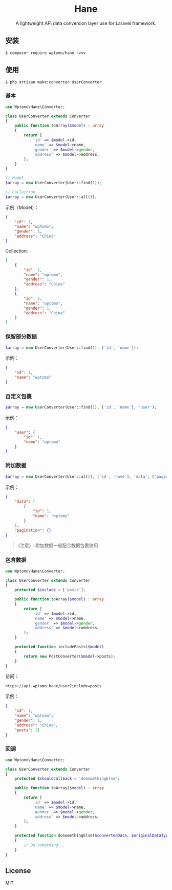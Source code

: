 <h1 align="center"> Hane </h1>

<p align="center"> A lightweight API data conversion layer use for Laravel framework.</p>


## 安装

```shell
$ composer require wptomo/hane -vvv
```

## 使用

```shell
$ php artisan make:converter UserConverter
```

### 基本

```php
use Wptomo\Hane\Converter;

class UserConverter extends Converter
{
    public function toArray($model) : array
    {
        return [
            'id' => $model->id,
            'name' => $model->name,
            'gender' => $model->gender,
            'address' => $model->address,
        ];
    }
}

// Model
$array = new UserConverter(User::find(1));

// Collection
$array = new UserConverter(User::all());
```

示例（Model）：

```json
{
    "id": 1,
    "name": "wptomo",
    "gender": 1,
    "address": "China" 
}
```

Collection:

```json
[
    {
        "id": 1,
        "name": "wptomo",
        "gender": 1,
        "address": "China" 
    },
    {
        "id": 2,
        "name": "wptomo",
        "gender": 1,
        "address": "China" 
    }
]
```

### 保留部分数据

```php
$array = new UserConverter(User::find(1), ['id', 'name']);
```

示例：

```json
{
    "id": 1,
    "name": "wptomo"
}
```

### 自定义包裹

```php
$array = new UserConverter(User::find(1), ['id', 'name'], 'user');
```

示例：

```json
{
    "user": {
        "id": 1,
        "name": "wptomo"
    }
}
```

### 附加数据

```php
$array = new UserConverter(User::all(), ['id', 'name'], 'data', ['pagination' => []]);
```

示例：

```json
{
    "data": [
        {
            "id": 1,
            "name": "wptomo"
        }
    ],
    "pagination": {}
}
```

> {注意}：附加数据一般配合数据包裹使用

### 包含数据

```php
use Wptomo\Hane\Converter;

class UserConverter extends Converter
{
    protected $include = ['posts'];

    public function toArray($model) : array
    {
        return [
            'id' => $model->id,
            'name' => $model->name,
            'gender' => $model->gender,
            'address' => $model->address,
        ];
    }

    protected function includePosts($model)
    {
        return new PostConverter($model->posts);
    }
}
```

访问：

```text
https://api.wptomo.hane/user?include=posts
```

示例：

```json
{
    "id": 1,
    "name": "wptomo",
    "gender": 1,
    "address": "China",
    "posts": []
}
```

### 回调

```php
use Wptomo\Hane\Converter;

class UserConverter extends Converter
{
    protected $shouldCallback = 'doSomethingElse';

    public function toArray($model) : array
    {
        return [
            'id' => $model->id,
            'name' => $model->name,
            'gender' => $model->gender,
            'address' => $model->address,
        ];
    }

    protected function doSomethingElse($convertedData, $originalDataType)
    {
        // Do something...
    }
}
```

## License

MIT
